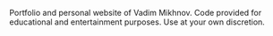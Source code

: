 Portfolio and personal website of Vadim Mikhnov. Code provided for educational and entertainment purposes. Use at your own discretion.
